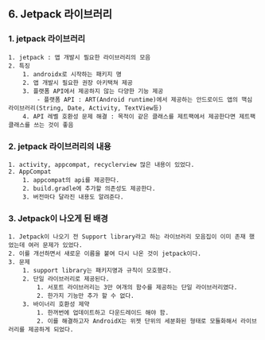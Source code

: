 ## 6. Jetpack 라이브러리
### 1. jetpack 라이브러리
    1. jetpack : 앱 개발시 필요한 라이브러리의 모음
    2. 특징 
        1. androidx로 시작하는 패키지 명
        2. 앱 개발시 필요한 권장 아키택쳐 제공
        3. 플랫폼 API에서 제공하지 않는 다양한 기능 제공
            - 플랫폼 API : ART(Android runtime)에서 제공하는 안드로이드 앱의 핵심 라이브러리(String, Date, Activity, TextView등)
        4. API 레벨 호환성 문제 해결 : 목적이 같은 클래스를 제트팩에서 제공한다면 제트팩 클래스를 쓰는 것이 좋음
### 2. jetpack 라이브러리의 내용
    1. activity, appcompat, recyclerview 많은 내용이 있었다.
    2. AppCompat
        1. appcompat의 api를 제공한다.
        2. build.gradle에 추가할 의존성도 제공한다.
        3. 버전마다 달라진 내용도 알려준다. 
### 3. Jetpack이 나오게 된 배경
    1. Jetpack이 나오기 전 Support library라고 하는 라이브러리 모음집이 이미 존재 했었는데 여러 문제가 있었다.
    2. 이를 개선하면서 새로운 이름을 붙여 다시 나온 것이 jetpack이다.
    3. 문제 
        1. support library는 패키지명과 규칙이 모호했다.
        2. 단일 라이브러리로 제공된다.
            1. 서포트 라이브러리는 3만 여개의 함수를 제공하는 단일 라이브러리였다.
            2. 한가지 기능만 추가 할 수 없다.
        3. 바이너리 호환성 제약
            1. 한꺼번에 업데이트하고 다운드레이드 해야 함.
            2. 이를 해결하고자 AndroidX는 위젯 단위의 세분화된 형태로 모듈화해서 라이브러리를 제공하게 되었다.